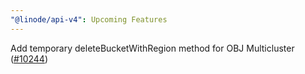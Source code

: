 ```yaml
---
"@linode/api-v4": Upcoming Features
---
```


Add temporary deleteBucketWithRegion method for OBJ Multicluster ([#10244](https://github.com/linode/manager/pull/10244))
